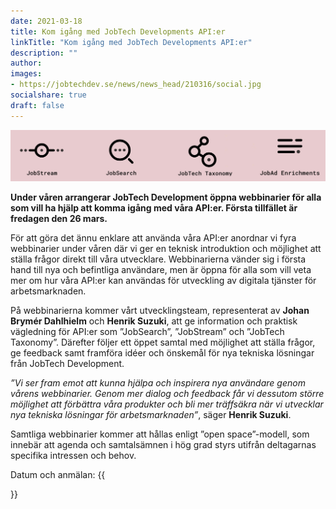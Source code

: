 ```yaml
---
date: 2021-03-18
title: Kom igång med JobTech Developments API:er
linkTitle: "Kom igång med JobTech Developments API:er"
description: ""
author: 
images:
- https://jobtechdev.se/news/news_head/210316/social.jpg
socialshare: true
draft: false
---
```


![identifierade ord](letterbox.jpg)

**Under våren arrangerar JobTech Development öppna webbinarier för alla som vill ha hjälp att komma igång med våra API:er. Första tillfället är fredagen den 26 mars.**  


För att göra det ännu enklare att använda våra API:er anordnar vi fyra webbinarier under våren där vi ger en teknisk introduktion och möjlighet att ställa frågor direkt till våra utvecklare. Webbinarierna vänder sig i första hand till nya och befintliga användare, men är öppna för alla som vill veta mer om hur våra API:er kan användas för utveckling av digitala tjänster för arbetsmarknaden.

På webbinarierna kommer vårt utvecklingsteam, representerat av **Johan Brymér Dahlhielm** och **Henrik Suzuki**, att ge information och praktisk vägledning för API:er som ”JobSearch”, ”JobStream” och ”JobTech Taxonomy”. Därefter följer ett öppet samtal med möjlighet att ställa frågor, ge feedback samt framföra idéer och önskemål för nya tekniska lösningar från JobTech Development.

*”Vi ser fram emot att kunna hjälpa och inspirera nya användare genom vårens webbinarier. Genom mer dialog och feedback får vi dessutom större möjlighet att förbättra våra produkter och bli mer träffsäkra när vi utvecklar nya tekniska lösningar för arbetsmarknaden”*, säger **Henrik Suzuki**.

Samtliga webbinarier kommer att hållas enligt ”open space”-modell, som innebär att agenda och samtalsämnen i hög grad styrs utifrån deltagarnas specifika intressen och behov. 

Datum och anmälan:
{{<form>}}






